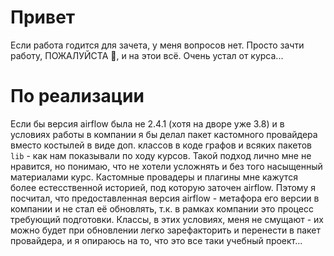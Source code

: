 # Привет
Если работа годится для зачета, у меня вопросов нет. Просто зачти работу, ПОЖАЛУЙСТА 🙏, и на этои всё. Очень устал от курса...

# По реализации
Если бы версия airflow была не 2.4.1 (хотя на дворе уже 3.8) и в условиях работы в компании я бы делал 
пакет кастомного провайдера вместо костылей в виде доп. классов в коде графов и всяких пакетов `lib` - как нам показывали по ходу курсов. Такой подход лично мне не нравится, но понимаю, что не хотели усложнять и без того насыщенный материалами курс. Кастомные провадеры и плагины мне кажутся более естесственной историей, под которую заточен airflow. Пэтому я посчитал, что предоставленная версия airflow - метафора его версии в компании и не стал её обновлять, т.к. в рамках компании это процесс требующий подготовки. Классы, в этих условиях, меня не смущают - их можно будет при обновлении легко зарефакторить и перенести в пакет провайдера, и я опираюсь на то, что это все таки учебный проект...